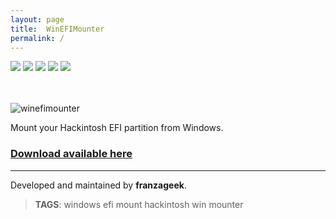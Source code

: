 ```yaml
---
layout: page
title:  WinEFIMounter
permalink: /
---
```

[![](https://img.shields.io/github/license/franzageek/WinEFIMounter)](https://github.com/franzageek/WinEFIMounter/tree/master/LICENSE)
[![](https://img.shields.io/github/v/release/franzageek/WinEFIMounter)](https://github.com/franzageek/WinEFIMounter/releases/latest)
[![](https://img.shields.io/github/downloads/franzageek/WinEFIMounter/total?label=total%20downloads)](https://github.com/franzageek/WinEFIMounter/releases/)
[![](https://img.shields.io/github/downloads/franzageek/WinEFIMounter/latest/total)](https://github.com/franzageek/WinEFIMounter/releases/latest)
![](https://img.shields.io/endpoint?url=https%3A%2F%2Fhits.dwyl.com%2Ffranzageek%2FWinEFIMounter.json&label=total%20views%20(tracking...))
<!--![image](https://github.com/franzageek/WinEFIMounter/assets/88248950/60941873-ea53-4427-8e8b-1aac6605c433)-->
<br><br>
![winefimounter](https://github.com/user-attachments/assets/52d4fdc2-6cab-4a69-93d6-953b81f80d54)
<br>

Mount your Hackintosh EFI partition from Windows. 


### [**Download available here**](https://franzageek.github.io/WinEFIMounter/downloads)




_______________ ____ ___ __ _
Developed and maintained by **franzageek**.

> **TAGS**: windows efi mount hackintosh win mounter
